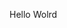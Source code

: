 Hello Wolrd


















































































































































































































































































































































































































































































































































































































































































































































































































































































































































































































































































































































































































































































































































































































































































































































































































































































































































































































































































































































































































































































































































































































































































































































































































































































































































































































































































































































































































































































































































































































































































































































































































































































































































































































































































































































































































































































































































































































































































































































































































































































































































































